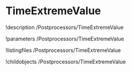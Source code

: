 <!-- MOOSE Documentation Stub: Remove this when content is added. -->

# TimeExtremeValue
!description /Postprocessors/TimeExtremeValue

!parameters /Postprocessors/TimeExtremeValue

!listingfiles /Postprocessors/TimeExtremeValue

!childobjects /Postprocessors/TimeExtremeValue
